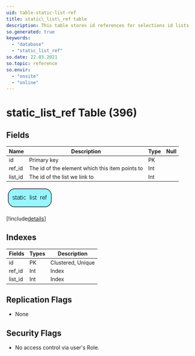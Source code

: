 ```yaml
---
uid: table-static-list-ref
title: static\_list\_ref table
description: This table stores id references for selections id lists
so.generated: true
keywords:
  - "database"
  - "static_list_ref"
so.date: 22.03.2021
so.topic: reference
so.envir:
  - "onsite"
  - "online"
---
```


# static\_list\_ref Table (396)

## Fields

| Name | Description | Type | Null |
|------|-------------|------|:----:|
|id|Primary key|PK| |
|ref\_id|The id of the element which this item points to|Int| |
|list\_id|The id of the list we link to|Int| |


![static_list_ref table relationship diagram](./media/static_list_ref.png)

[!include[details](./includes/static-list-ref.md)]

## Indexes

| Fields | Types | Description |
|--------|-------|-------------|
|id |PK |Clustered, Unique |
|ref\_id |Int |Index |
|list\_id |Int |Index |

## Replication Flags

* None

## Security Flags

* No access control via user's Role.

